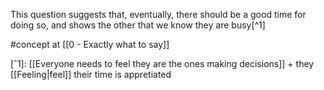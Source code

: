 This question suggests that, eventually, there should be a good time for doing so, and shows the other that we know they are busy[^1]

#concept at [[0 - Exactly what to say]]

[ˆ1]: [[Everyone needs to feel they are the ones making decisions]] + they [[Feeling|feel]] their time is appretiated
